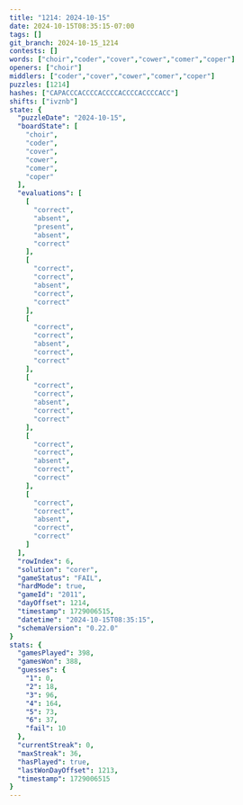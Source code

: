```yaml
---
title: "1214: 2024-10-15"
date: 2024-10-15T08:35:15-07:00
tags: []
git_branch: 2024-10-15_1214
contests: []
words: ["choir","coder","cover","cower","comer","coper"]
openers: ["choir"]
middlers: ["coder","cover","cower","comer","coper"]
puzzles: [1214]
hashes: ["CAPACCCACCCCACCCCACCCCACCCCACC"]
shifts: ["ivznb"]
state: {
  "puzzleDate": "2024-10-15",
  "boardState": [
    "choir",
    "coder",
    "cover",
    "cower",
    "comer",
    "coper"
  ],
  "evaluations": [
    [
      "correct",
      "absent",
      "present",
      "absent",
      "correct"
    ],
    [
      "correct",
      "correct",
      "absent",
      "correct",
      "correct"
    ],
    [
      "correct",
      "correct",
      "absent",
      "correct",
      "correct"
    ],
    [
      "correct",
      "correct",
      "absent",
      "correct",
      "correct"
    ],
    [
      "correct",
      "correct",
      "absent",
      "correct",
      "correct"
    ],
    [
      "correct",
      "correct",
      "absent",
      "correct",
      "correct"
    ]
  ],
  "rowIndex": 6,
  "solution": "corer",
  "gameStatus": "FAIL",
  "hardMode": true,
  "gameId": "2011",
  "dayOffset": 1214,
  "timestamp": 1729006515,
  "datetime": "2024-10-15T08:35:15",
  "schemaVersion": "0.22.0"
}
stats: {
  "gamesPlayed": 398,
  "gamesWon": 388,
  "guesses": {
    "1": 0,
    "2": 18,
    "3": 96,
    "4": 164,
    "5": 73,
    "6": 37,
    "fail": 10
  },
  "currentStreak": 0,
  "maxStreak": 36,
  "hasPlayed": true,
  "lastWonDayOffset": 1213,
  "timestamp": 1729006515
}
---
```

<!-- more -->
